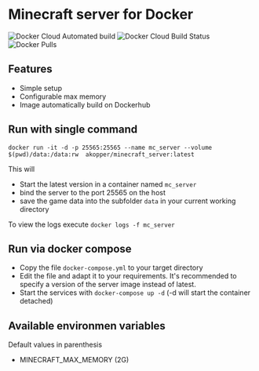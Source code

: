# Minecraft server for Docker

![Docker Cloud Automated build](https://img.shields.io/docker/cloud/automated/akopper/minecraft_server)
![Docker Cloud Build Status](https://img.shields.io/docker/cloud/build/akopper/minecraft_server)
![Docker Pulls](https://img.shields.io/docker/pulls/akopper/minecraft_server)

## Features
* Simple setup
* Configurable max memory
* Image automatically build on Dockerhub

## Run with single command
`docker run -it -d -p 25565:25565 --name mc_server --volume $(pwd)/data:/data:rw  akopper/minecraft_server:latest`

This will 
* Start the latest version in a container named `mc_server`
* bind the server to the port 25565 on the host
* save the game data into the subfolder `data` in your current working directory

To view the logs execute `docker logs -f mc_server`

## Run via docker compose

* Copy the file `docker-compose.yml` to your target directory 
* Edit the file and adapt it to your requirements. It's recommended to specify a version of the server image instead of latest.
* Start the services with `docker-compose up -d` (-d will start the container detached)

## Available environmen variables 
Default values in parenthesis
* MINECRAFT_MAX_MEMORY (2G)